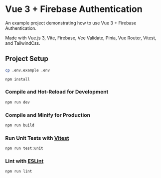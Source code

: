 # Vue 3 + Firebase Authentication

An example project demonstrating how to use Vue 3 + Firebase Authentication.

Made with Vue.js 3, Vite, Firebase, Vee Validate, Pinia, Vue Router, Vitest, and TailwindCss.

## Project Setup

```sh
cp .env.example .env
```

```sh
npm install
```

### Compile and Hot-Reload for Development

```sh
npm run dev
```

### Compile and Minify for Production

```sh
npm run build
```

### Run Unit Tests with [Vitest](https://vitest.dev/)

```sh
npm run test:unit
```

### Lint with [ESLint](https://eslint.org/)

```sh
npm run lint
```
